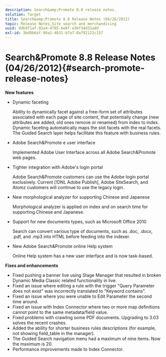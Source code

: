 ```yaml
---
description: Search&amp;Promote 8.8 release notes.
solution: Target
title: Search&amp;Promote 8.8 Release Notes (04/26/2012)
topic: Release Notes,Site search and merchandising
uuid: ddb9f1af-92a4-4f85-be8f-a36f34d31add
exl-id: 3bd9b6af-99a2-4631-b7a7-0a792122c157
---
```

# Search&amp;Promote 8.8 Release Notes (04/26/2012){#search-promote-release-notes}

 **New features**

* Dynamic faceting

  Ability to dynamically facet against a free-form set of attributes associated with each page of site content, that potentially change (new attributes are added, old ones remove or renamed) from index to index. Dynamic faceting automatically maps the slot facets with the real facets. The Guided Search layer helps facilitate this feature with business rules. 
* Adobe Search&amp;Promote e user interface

  Implemented Adobe User Interface across all Adobe Search&amp;Promote web pages. 
* Tighter integration with Adobe's login portal

  Adobe Search&amp;Promote customers can use the Adobe login portal exclusively. Current [!DNL Adobe Publish], Adobe SiteSearch, and Atomz customers will continue to use the legacy login. 
* New morphological analyzer for supporting Chinese and Japanese

  Morphological analyzer is applied on index and on search time for supporting Chinese and Japanese. 
* Support for new documents types, such as Microsoft Office 2010

  Search can convert various type of documents, such as .doc, .docx, .pdf, and .mp3 into HTML before feeding into the indexer. 
* New Adobe Search&amp;Promote online Help system

  Online Help system has a new user interface and is now task-based.

**Fixes and enhancements**

* Fixed pushing a banner live using Stage Manager that resulted in broken Dynamic Media Classic related functionality in live. 
* Fixed an issue where editing a rule with the trigger "Query Parameter does not exist" was incorrectly translated to "Keyword contains". 
* Fixed an issue where you were unable to Edit Parameter the second time around. 
* Fixed an issue with Index Connector where two or more map definitions cannot point to the same metadata/field value. 
* Fixed problems with crawling some PDF documents. Upgrading to 3.03 solves the recent crashes. 
* Added the ability for shorter business rules descriptions (for example, not showing field_table in the manager). 
* The Guided Search navigation menu had a maximum of nine items. Now the maximum is 20. 
* Performance improvements made to Index Connector.
